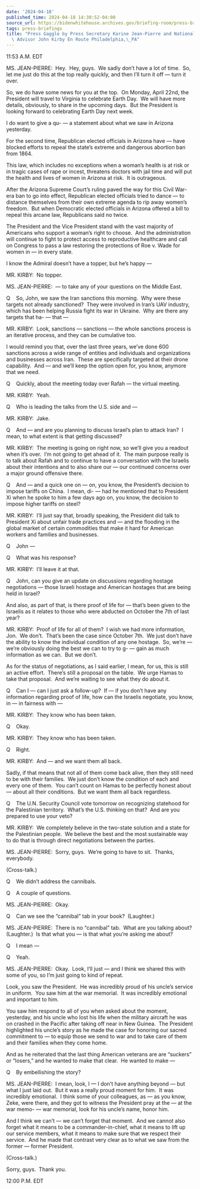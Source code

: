 ```yaml
---
date: '2024-04-18'
published_time: 2024-04-18 14:30:52-04:00
source_url: https://bidenwhitehouse.archives.gov/briefing-room/press-briefings/2024/04/18/press-gaggle-by-press-secretary-karine-jean-pierre-and-national-security-communications-advisor-john-kirby-en-route-philadelphia-pa/
tags: press-briefings
title: "Press Gaggle by Press Secretary Karine Jean-Pierre and National Security Communications\
  \ Advisor John Kirby En Route Philadelphia,\_PA"
---
```

 
11:53 A.M. EDT

MS. JEAN-PIERRE:  Hey.  Hey, guys.  We sadly don’t have a lot of time. 
So, let me just do this at the top really quickly, and then I’ll turn it
off — turn it over.  
  
So, we do have some news for you at the top.  On Monday, April 22nd, the
President will travel to Virginia to celebrate Earth Day.  We will have
more details, obviously, to share in the upcoming days.  But the
President is looking forward to celebrating Earth Day next week.

I do want to give a qu- — a statement about what we saw in Arizona
yesterday.

For the second time, Republican elected officials in Arizona have — have
blocked efforts to repeal the state’s extreme and dangerous abortion ban
from 1864.  
  
This law, which includes no exceptions when a woman’s health is at risk
or in tragic cases of rape or incest, threatens doctors with jail time
and will put the health and lives of women in Arizona at risk.  It is
outrageous.

After the Arizona Supreme Court’s ruling paved the way for this Civil
War-era ban to go into effect, Republican elected officials tried to
dance — to distance themselves from their own extreme agenda to rip away
women’s freedom.  But when Democratic elected officials in Arizona
offered a bill to repeal this arcane law, Republicans said no twice.

The President and the Vice President stand with the vast majority of
Americans who support a woman’s right to choose.  And the administration
will continue to fight to protect access to reproductive healthcare and
call on Congress to pass a law restoring the protections of Roe v. Wade
for women in — in every state.  
  
I know the Admiral doesn’t have a topper, but he’s happy —

MR. KIRBY:  No topper.  
  
MS. JEAN-PIERRE:  — to take any of your questions on the Middle East.  
  
Q    So, John, we saw the Iran sanctions this morning.  Why were these
targets not already sanctioned?  They were involved in Iran’s UAV
industry, which has been helping Russia fight its war in Ukraine.  Why
are there any targets that ha- — that —  
  
MR. KIRBY:  Look, sanctions — sanctions — the whole sanctions process is
an iterative process, and they can be cumulative too.  
  
I would remind you that, over the last three years, we’ve done 600
sanctions across a wide range of entities and individuals and
organizations and businesses across Iran.  These are specifically
targeted at their drone capability.  And — and we’ll keep the option
open for, you know, anymore that we need.

Q    Quickly, about the meeting today over Rafah — the virtual meeting. 

MR. KIRBY:  Yeah.

Q    Who is leading the talks from the U.S. side and —

MR. KIRBY:  Jake.

Q    And — and are you planning to discuss Israel’s plan to attack
Iran?  I mean, to what extent is that getting discussed?

MR. KIRBY:  The meeting is going on right now, so we’ll give you a
readout when it’s over.  I’m not going to get ahead of it.  The main
purpose really is to talk about Rafah and to continue to have a
conversation with the Israelis about their intentions and to also share
our — our continued concerns over a major ground offensive there.

Q    And — and a quick one on — on, you know, the President’s decision
to impose tariffs on China.  I mean, di- — had he mentioned that to
President Xi when he spoke to him a few days ago on, you know, the
decision to impose higher tariffs on steel?

MR. KIRBY:  I’ll just say that, broadly speaking, the President did talk
to President Xi about unfair trade practices and — and the flooding in
the global market of certain commodities that make it hard for American
workers and families and businesses. 

Q    John —

Q    What was his response?

MR. KIRBY:  I’ll leave it at that.

Q    John, can you give an update on discussions regarding hostage
negotiations — those Israeli hostage and American hostages that are
being held in Israel? 

And also, as part of that, is there proof of life for — that’s been
given to the Israelis as it relates to those who were abducted on
October the 7th of last year?

MR. KIRBY:  Proof of life for all of them?  I wish we had more
information, Jon.  We don’t.  That’s been the case since October 7th. 
We just don’t have the ability to know the individual condition of any
one hostage.  So, we’re — we’re obviously doing the best we can to try
to g- — gain as much information as we can.  But we don’t.

As for the status of negotiations, as I said earlier, I mean, for us,
this is still an active effort.  There’s still a proposal on the table. 
We urge Hamas to take that proposal.  And we’re waiting to see what they
do about it.

Q    Can I — can I just ask a follow-up?  If — if you don’t have any
information regarding proof of life, how can the Israelis negotiate, you
know, in — in fairness with —

MR. KIRBY:  They know who has been taken. 

Q    Okay.

MR. KIRBY:  They know who has been taken. 

Q    Right.

MR. KIRBY:  And — and we want them all back.

Sadly, if that means that not all of them come back alive, then they
still need to be with their families.  We just don’t know the condition
of each and every one of them.  You can’t count on Hamas to be perfectly
honest about — about all their conditions.  But we want them all back
regardless. 

Q    The U.N. Security Council vote tomorrow on recognizing statehood
for the Palestinian territory.  What’s the U.S. thinking on that?  And
are you prepared to use your veto?

MR. KIRBY:  We completely believe in the two-state solution and a state
for the Palestinian people.  We believe the best and the most
sustainable way to do that is through direct negotiations between the
parties. 

MS. JEAN-PIERRE:  Sorry, guys.  We’re going to have to sit.  Thanks,
everybody. 

(Cross-talk.)

Q    We didn’t address the cannibals.

Q    A couple of questions.

MS. JEAN-PIERRE:  Okay. 

Q    Can we see the “cannibal” tab in your book?  (Laughter.) 

MS. JEAN-PIERRE:  There is no “cannibal” tab.  What are you talking
about?  (Laughter.)  Is that what you — is that what you’re asking me
about?

Q    I mean —

Q    Yeah.

MS. JEAN-PIERRE:  Okay.  Look, I’ll just — and I think we shared this
with some of you, so I’m just going to kind of repeat.

Look, you saw the President.  He was incredibly proud of his uncle’s
service in uniform.  You saw him at the war memorial.  It was incredibly
emotional and important to him. 

You saw him respond to all of you when asked about the moment,
yesterday, and his uncle who lost his life when the military aircraft he
was on crashed in the Pacific after taking off near in New Guinea.  The
President highlighted his uncle’s story as he made the case for honoring
our sacred commitment to — to equip those we send to war and to take
care of them and their families when they come home. 

And as he reiterated that the last thing American veterans are are
“suckers” or “losers,” and he wanted to make that clear.  He wanted to
make —

Q    By embellishing the story? 

MS. JEAN-PIERRE:  I mean, look, I — I don’t have anything beyond — but
what I just laid out.  But it was a really proud moment for him.  It was
incredibly emotional.  I think some of your colleagues, as — as you
know, Zeke, were there, and they got to witness the President pray at
the — at the war memo- — war memorial, look for his uncle’s name, honor
him. 

And I think we can’t — we can’t forget that moment.  And we cannot also
forget what it means to be a commander-in-chief, what it means to lift
up our service members, what it means to make sure that we respect their
service.  And he made that contrast very clear as to what we saw from
the former — former President. 

(Cross-talk.)

Sorry, guys.  Thank you.   
  
12:00 P.M. EDT
